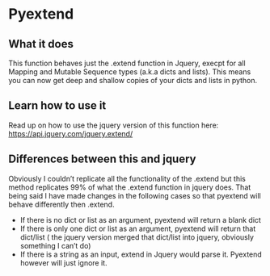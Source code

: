 Pyextend
==================================================

What it does
--------------------------------------
This function behaves just the .extend function in Jquery, execpt for all Mapping and Mutable Sequence types (a.k.a dicts and lists). This means you can now get deep and shallow copies of your dicts and lists in python. 

Learn how to use it
--------------------------------------
Read up on how to use the jquery version of this function here: https://api.jquery.com/jquery.extend/


Differences between this and jquery
--------------------------------------
Obviously I couldn’t replicate all the functionality of the .extend but this method replicates 99% of what the .extend function in jquery does. That being said I have made changes in the following cases so that pyextend will behave differently then .extend.

- If there is no dict or list as an argument, pyextend will return a blank dict
- If there is only one dict or list as an argument, pyextend will return that dict/list ( the jquery version merged that dict/list into jquery, obviously something I can’t do) 
- If there is a string as an input, extend in Jquery would parse it. Pyextend however will just ignore it. 

